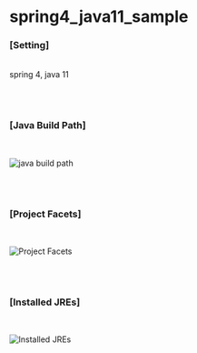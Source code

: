 # spring4_java11_sample

<h3>[Setting]</h3><br>
spring 4, java 11

<br><br>

<h3>[Java Build Path]</h3><br>
  
![java build path](https://user-images.githubusercontent.com/78587167/117775442-7e035f00-b275-11eb-85ec-6c7176b147b0.PNG)

<br><br>

<h3>[Project Facets]</h3><br>

![Project Facets](https://user-images.githubusercontent.com/78587167/117776062-1568b200-b276-11eb-8f18-59772437e213.PNG)


<br><br>

<h3>[Installed JREs]</h3><br>

![Installed JREs](https://user-images.githubusercontent.com/78587167/117776396-7e502a00-b276-11eb-9c23-2d0ddde9e455.PNG)
